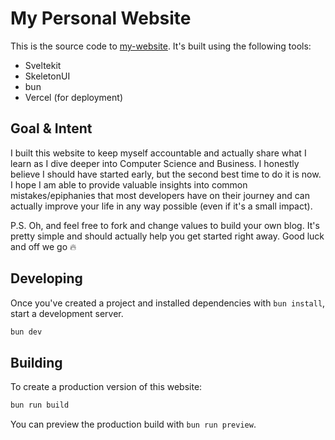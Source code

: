 # My Personal Website

This is the source code to [my-website](https://pillzu.vercel.app). It's built using the following tools:
- Sveltekit
- SkeletonUI
- bun
- Vercel (for deployment)

## Goal & Intent
I built this website to keep myself accountable and actually share what I learn as I dive deeper into Computer Science and Business. I honestly believe I should have started early, but the second best time to do it is now. 
I hope I am able to provide valuable insights into common mistakes/epiphanies that most developers have on their journey and can actually improve your life in any way possible (even if it's a small impact).

P.S. Oh, and feel free to fork and change values to build your own blog. It's pretty simple and should actually help you get started right away. Good luck and off we go 🔥

## Developing
Once you've created a project and installed dependencies with `bun install`, start a development server.

```bash
bun dev
```

## Building

To create a production version of this website:

```bash
bun run build
```

You can preview the production build with `bun run preview`.
